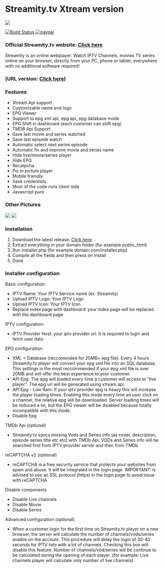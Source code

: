 # Streamity.tv Xtream version

![](https://streamity.tv/asset/img/git-min.png)

[![Build Status](https://travis-ci.org/joemccann/dillinger.svg?branch=master)](https://github.com/lKinderBueno/StreamityTV-Xtream)
[![paypal](https://www.paypalobjects.com/en_US/i/btn/btn_donateCC_LG.gif)](https://www.paypal.com/cgi-bin/webscr?cmd=_s-xclick&hosted_button_id=CVT6HXLZ3YNSG&source=url)


### Official Streamity.tv website: [Click here](https://streamity.tv)

Streamity is an online webplayer. Watch IPTV Channels, movies TV series online on your browser,
directly from your PC, phone or tablet, everywhere with no additional software required!

### (URL version: [Click here](https://github.com/lKinderBueno/Streamity-URL-IPTV-Web-player))


### Features
- Xtream Api support
- Customizable name and logo
- EPG Viewer
- Support to epg xml api, epg api, epg database mode
- EPG Shift in dashboard (each customer can shift epg)
- TMDB Api Support
- Save last movie and series watched
- Save last episode watch
- Automatic select next series episode
- Automatic fix and improve movie and series name
- Hide live/movie/series player
- Hide EPG
- Recatpcha 
- Pic in picture player
- Mobile friendly
- Save credentials
- Most of the code runs client side
- Javascript pure

### Other Pictures
![](https://streamity.tv/asset/img/2-min.png)
![](https://streamity.tv/asset/img/11-min.png?1)


### Installation
1. Download the latest release: [Click here](https://github.com/lKinderBueno/Streamity-Xtream-IPTV-Web-player/releases)
2. Extract everything in your domain folder (for example public_html)
3. Run installer.php (for example domain.com/installer.php)
4. Compile all the fields and then press on Install
5. Done


### Installer configuration
Basic configuration:
- IPTV Name: Your IPTV Service name (ex. Streamity)
- Upload IPTV Logo: Your IPTV Logo
- Upload IPTV Icon: Your IPTV Icon
- Replace index page with dashboard: your index page will be replaced with the dashboard page

IPTV configuration:
- IPTV Provider Host: your iptv provider url. It is required to login and fetch user data

EPG configuration:
- XML + Database (reccomended for 20MB+ epg file): Every 4 hours Streamity.tv player will convert your epg xml file into an SQL database. This settings is the most reccommended if your epg xml file is over 20MB and will offer the best experience to your customer.
- API Epg: The epg will loaded every time a customer will access to "live player". The epg url will be generated using xtream api.
- API Epg - Low Ram: If your iptv provider epg is heavy this will increase the player loading times. 
Enabling this mode every time an user click on a channel, the relative epg will be downloaded. 
Server loading times will be reduced a lot, but the EPG viewer will be disabled because totally incompatible with this mode.
- Disable Epg

TMDb Api (optional)
- Streamity.tv syncs missing Vods and Series info (as cover, description, episode series title etc etc) with TMDb Api. VODs and Series info will be searched first from IPTV provider server and then from TMDb.

reCAPTCHA v2 (optional)
- reCAPTCHA is a free security service that protects your websites from spam and abuse. It will be integrated in the login page. 
IMPORTANT: Is advised to use an SSL protocol (https) in the login page to avoid issue with reCAPTCHA

Disable components
- Disable Live channels
- Disable Movie
- Disable Series

Advanced configuration (optional)
- When a customer login for the first time on Streamity.tv player on a new browser, the server will calculate the number of channels/vods/series avaible on the account.
This procedure will delay the login of 30-40 seconds for IPTV lists with a lot of channels.
Checking this box will disable this feature.
Number of channels/vod/series will be continue to be calculated during the opening of each player.
(for example: Live channels player will calculate only number of live channels)

